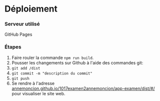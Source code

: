 # Déploiement
### Serveur utilisé
GitHub Pages

### Étapes

1. Faire rouler la commande <code>npm run build</code>.
2. Pousser les changements sur Github à l'aide des commandes git:
  1. <code>git add /dist</code>
  2. <code>git commit -m "description du commit"</code>
  3. <code>git push</code>
3. Se rendre à l'adresse [annemoncion.github.io/1017examen2annemoncion/app-examen/dist/#/](https://annemoncion.github.io/1017examen2annemoncion/app-examen/dist/#/) pour visualiser le site web.

